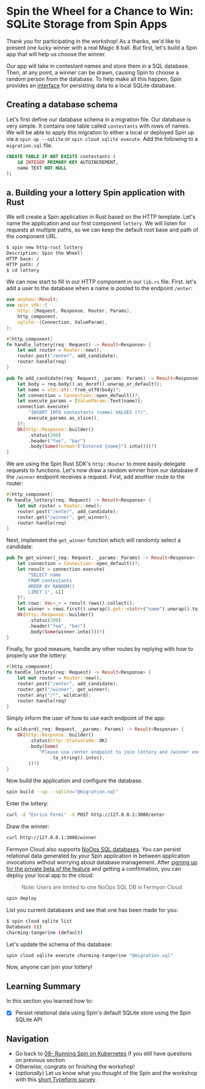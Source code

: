 # Spin the Wheel for a Chance to Win: SQLite Storage from Spin Apps

Thank you for participating in the workshop! As a thanks, we'd like to present one lucky winner with
a real Magic 8 ball. But first, let's build a Spin app that will help us choose the winner.

Our app will take in contestant names and store them in a SQL database. Then, at any point, a winner
can be drawn, causing Spin to choose a random person from the database. To help make all this
happen, Spin provides an [interface](https://developer.fermyon.com/spin/sqlite-api-guide) for
persisting data to a local SQLite database.

## Creating a database schema

Let's first define our database schema in a migration file. Our database is very simple. It contains
one table called `contestants` with rows of names. We will be able to apply this migration to either
a local or deployed Spin up via a `spin up --sqlite` or `spin cloud sqlite execute`. Add the
following to a `migration.sql` file.

```sql
CREATE TABLE IF NOT EXISTS contestants (
    id INTEGER PRIMARY KEY AUTOINCREMENT,
    name TEXT NOT NULL
);
```

## a. Building your a lottery Spin application with Rust

We will create a Spin application in Rust based on the HTTP template. Let's name the application and
our first component `lottery`. We will listen for requests at multiple paths, so we can keep the
default root base and path of the component URL.

```bash
$ spin new http-rust lottery
Description: Spin the Wheel!
HTTP base: /
HTTP path: /
$ cd lottery
```

We can now start to fill in our HTTP component in our `lib.rs` file. First. let's add a user to the
database when a name is posted to the endpoint `/enter`:

```rs
use anyhow::Result;
use spin_sdk::{
    http::{Request, Response, Router, Params},
    http_component,
    sqlite::{Connection, ValueParam},
};

#[http_component]
fn handle_lottery(req: Request) -> Result<Response> {
    let mut router = Router::new();
    router.post("/enter", add_candidate);
    router.handle(req)
}

pub fn add_candidate(req: Request, _params: Params) -> Result<Response> {
    let body = req.body().as_deref().unwrap_or_default();
    let name = std::str::from_utf8(body)?;
    let connection = Connection::open_default()?;
    let execute_params = [ValueParam::Text(name)];
    connection.execute(
        "INSERT INTO contestants (name) VALUES (?)",
        execute_params.as_slice(),
    )?;
    Ok(http::Response::builder()
        .status(200)
        .header("foo", "bar")
        .body(Some(format!("Entered {name}").into()))?)
}
```

We are using the Spin Rust SDK's `http::Router` to more easily delegate requests to functions. Let's
now draw a random winner from our database if the `/winner` endpoint receives a request. First, add
another route to the router:

```rs
#[http_component]
fn handle_lottery(req: Request) -> Result<Response> {
    let mut router = Router::new();
    router.post("/enter", add_candidate);
    router.get("/winner", get_winner);
    router.handle(req)
}
```

Next, implement the `get_winner` function which will randomly select a candidate:

```rs
pub fn get_winner(_req: Request, _params: Params) -> Result<Response> {
    let connection = Connection::open_default()?;
    let result = connection.execute(
        "SELECT name
        FROM contestants
        ORDER BY RANDOM()
        LIMIT 1", &[]
    )?;
    let rows: Vec<_> = result.rows().collect();
    let winner = rows.first().unwrap().get::<&str>("name").unwrap().to_owned();
    Ok(http::Response::builder()
        .status(200)
        .header("foo", "bar")
        .body(Some(winner.into()))?)
}
```

Finally, for good measure, handle any other routes by replying with how to properly use the lottery:

```rs
#[http_component]
fn handle_lottery(req: Request) -> Result<Response> {
    let mut router = Router::new();
    router.post("/enter", add_candidate);
    router.get("/winner", get_winner);
    router.any("/*", wildcard);
    router.handle(req)
}
```

Simply inform the user of how to use each endpoint of the app:

```rs
fn wildcard(_req: Request, _params: Params) -> Result<Response> {
    Ok(http::Response::builder()
        .status(http::StatusCode::OK)
        .body(Some(
            "Please use /enter endpoint to join lottery and /winner endpoint to draw a winner"
                .to_string().into(),
        ))?)
}
```

Now build the application and configure the database.

```bash
spin build --up --sqlite="@migration.sql"
```

Enter the lottery:

```bash
curl -d "Enrico Fermi" -X POST http://127.0.0.1:3000/enter
```

Draw the winner:

```bash
curl http://127.0.0.1:3000/winner
```

Fermyon Cloud also supports [NoOps SQL databases](https://developer.fermyon.com/cloud/noops-sql-db).
You can persist relational data generated by your Spin application in between application
invocations without worrying about database management. After [signing up for the private beta of
the feature](https://developer.fermyon.com/cloud/noops-sql-db#accessing-private-beta) and getting a
confirmation, you can deploy your local app to the cloud:

> Note: Users are limited to one NoOps SQL DB in Fermyon Cloud

```bash
spin deploy
```

List you current databases and see that one has been made for you:

```bash
$ spin cloud sqlite list
Databases (1)
charming-tangerine (default)
```

Let's update the schema of this database:

```bash
spin cloud sqlite execute charming-tangerine "@migration.sql"
```

Now, anyone can join your lottery!

## Learning Summary

In this section you learned how to:

- [x] Persist relational data using Spin's default SQLite store using the Spin SQLite API

## Navigation

- Go back to [08- Running Spin on Kubernetes](08-kubernetes.md) if you still have questions on previous section
- Otherwise, congrats on finishing the workshop!
- (_optionally_) Let us know what you thought of the Spin and the workshop with this [short Typeform survey](https://fibsu0jcu2g.typeform.com/to/RK08OLSy#hubspot_utk=xxxxx&hubspot_page_name=xxxxx&hubspot_page_url=xxxxx).
